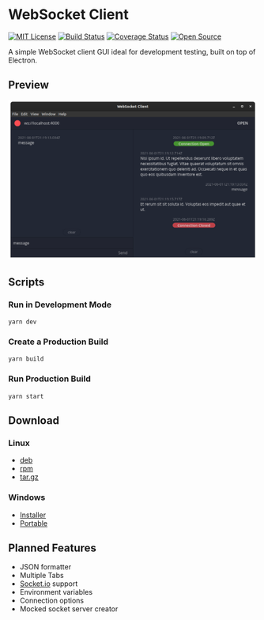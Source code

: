# WebSocket Client

[![MIT License](https://img.shields.io/badge/License-MIT%20-blue.svg)](https://opensource.org/licenses/MIT)
[![Build Status](https://github.com/leonfoliveira/websocket-client/workflows/CI/badge.svg)](https://github.com/leonfoliveira/websocket-client/actions)
[![Coverage Status](https://coveralls.io/repos/github/leonfoliveira/websocket-client/badge.svg?branch=main)](https://coveralls.io/github/leonfoliveira/websocket-client?branch=main)
[![Open Source](https://badges.frapsoft.com/os/v1/open-source.svg?v=103)](https://opensource.org/)

A simple WebSocket client GUI ideal for development testing, built on top of Electron.

## Preview

![Preview](./assets/preview.png)

## Scripts

### Run in Development Mode

```
yarn dev
```

### Create a Production Build

```
yarn build
```

### Run Production Build

```
yarn start
```

## Download

### Linux

- [deb](https://drive.google.com/uc?export=download&id=1SbaydD9Iedg814CsocrSstdJNNsdABCg)
- [rpm](https://drive.google.com/uc?export=download&id=1XstK85jTLIprjZ1eAue2BeUm0uyWKCh_)
- [tar.gz](https://drive.google.com/uc?export=download&id=1lnj-PiLh2f7oyAWfVZ5BNzJ8QKkKgOga)

### Windows

- [Installer](https://drive.google.com/uc?export=download&id=1VeSwusHndI61ZowrQvfev9fvevIk_kNH)
- [Portable](https://drive.google.com/uc?export=download&id=13ANps8voMaBaG2ScD8uxtrzvgM8vF2P7)

## Planned Features

- JSON formatter
- Multiple Tabs
- [Socket.io](https://socket.io/) support
- Environment variables
- Connection options
- Mocked socket server creator
